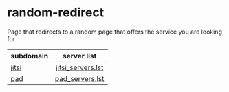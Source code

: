 # random-redirect
Page that redirects to a random page that offers the service you are looking for


| subdomain                                 | server list                                 |
| ----------------------------------------- |:-------------------------------------------:|
| [jitsi](http://jitsi.random-redirect.de)  | [jitsi_servers.lst](/res/jitsi_servers.lst) |
| [pad](http://pad.random-redirect.de)      | [pad_servers.lst](/res/pad_servers.lst)     |
